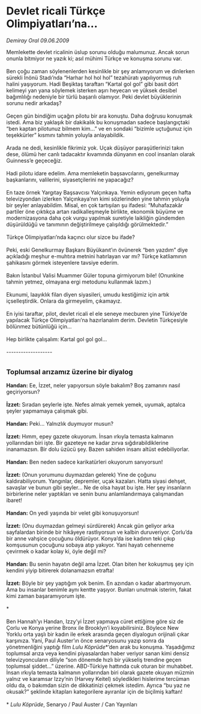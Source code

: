 # Devlet ricali Türkçe Olimpiyatları’na...

*Demiray Oral 09.06.2009*

<div class="taraf_structure_2col_1zq">
<div class="margen_n">



 <p>Memlekette devlet ricalinin üslup sorunu olduğu malumunuz. Ancak sorun onunla bitmiyor ne yazık ki; asıl mühimi Türkçe ve konuşma sorunu var. <br/><br/>Ben çoğu zaman söylenenlerden kesinlikle bir şey anlamıyorum ve dinlerken sürekli İnönü Stadı’nda “Harhar hol hol hol” tezahüratı yapılıyormuş ruh halini yaşıyorum. Hadi Beşiktaş taraftarı “Kartal gol gol” gibi basit dört kelimeyi yan yana söylemek isterken aşırı heyecan ve yüksek desibel bağımlılığı nedeniyle bir türlü başarılı olamıyor. Peki devlet büyüklerinin sorunu nedir arkadaş? <br/><br/>Geçen gün bindiğim uçağın pilotu bir ara konuştu. Daha doğrusu konuşmak istedi. Ama biz yaklaşık bir dakikalık bu konuşmadan sadece başlangıçtaki “ben kaptan pilotunuz bilmem kim...” ve en sondaki “bizimle uçtuğunuz için teşekkürler” kısmını tahmin yoluyla anlayabildik. <br/><br/>Arada ne dedi, kesinlikle fikrimiz yok. Uçak düşüyor paraşütlerinizi takın dese, ölümü her canlı tadacaktır kıvamında dünyanın en cool insanları olarak Guinness’e geçeceğiz. <br/><br/>Hadi pilotu idare edelim. Ama memleketin başsavcılarını, genelkurmay başkanlarını, valilerini, siyasetçilerini ne yapacağız? <br/><br/>En taze örnek Yargıtay Başsavcısı Yalçınkaya. Yemin ediyorum geçen hafta televizyondan izlerken Yalçınkaya’nın kimi sözlerinden yine tahmin yoluyla bir şeyler anlayabildim. Misal, en çok tartışılan şu ifadesi: “Muhafazakâr partiler öne çıktıkça artan radikalleşmeyle birlikte, ekonomik büyüme ve modernizasyona daha çok vurgu yapılmak suretiyle laikliğin gündemden düşürüldüğü ve tanımının değiştirilmeye çalışıldığı görülmektedir.” <br/><br/>Türkçe Olimpiyatları’nda kaçıncı olur sizce bu ifade? <br/><br/>Peki, eski Genelkurmay Başkanı Büyükanıt’ın övünerek “ben yazdım” diye açıkladığı meşhur e-muhtıra metnini hatırlayan var mı? Türkçe katliamının şahikasını görmek isteyenlere tavsiye ederim. <br/><br/>Bakın İstanbul Valisi Muammer Güler topuna girmiyorum bile! (Onunkine tahmin yetmez, olmayana ergi metodunu kullanmak lazım.) <br/><br/>Ekunumi, laayıklık filan diyen siyasileri, umudu kestiğimiz için artık içselleştirdik. Onlara da girmeyelim, çıkamayız. <br/><br/>En iyisi taraftar, pilot, devlet ricali el ele seneye mecburen yine Türkiye’de yapılacak Türkçe Olimpiyatları’na hazırlanalım derim. Devletin Türkçesiyle bölünmez bütünlüğü için... <br/><br/>Hep birlikte çalışalım: Kartal gol gol gol... <br/><br/>------------------- <br/><br/><br/><strong><font size="4">Toplumsal arızamız üzerine bir diyalog</font> <br/><br/>Handan:</strong> Ee, İzzet, neler yapıyorsun söyle bakalım? Boş zamanını nasıl geçiriyorsun?<b> <br/><br/>İzzet:</b> Sıradan şeylerle işte. Nefes almak yemek yemek, uyumak, aptalca şeyler yapmamaya çalışmak gibi.<b> <br/><br/>Handan:</b> Peki... Yalnızlık duymuyor musun?<b> <br/><br/>İzzet:</b> Hımm, epey gazete okuyorum. İnsan ırkıyla temasta kalmanın yollarından biri işte. Bir gazeteye ne kadar zırva sığdırabildiklerine inanamazsın. Bir dolu üzücü şey. Bazen sahiden insanı altüst edebiliyorlar.<b> <br/><br/>Handan:</b> Ben neden sadece karikatürleri okuyorum sanıyorsun!<b> <br/><br/>İzzet:</b> (Onun yorumunu duymazdan gelerek) Yine de çoğunu kaldırabiliyorum. Yangınlar, depremler, uçak kazaları. Hatta siyasi dehşet, savaşlar ve bunun gibi şeyler... Ne de olsa hayat bu işte. Her şey insanların birbirlerine neler yaptıkları ve senin bunu anlamlandırmaya çalışmandan ibaret!<b> <br/><br/>Handan:</b> On yedi yaşında bir velet gibi konuşuyorsun!<b> <br/><br/>İzzet:</b> (Onu duymazdan gelmeyi sürdürerek) Ancak gün geliyor arka sayfalardan birinde bir hikâyeye rastlıyorsun ve kalbin duruveriyor. Çorlu’da bir anne vahşice çocuğunu öldürüyor. Konya’da ise kadının teki çıkıp komşusunun çocuğunu sobaya atıp yakıyor. Yani hayatı cehenneme çevirmek o kadar kolay ki, öyle değil mi?<b> <br/><br/>Handan:</b> Bu senin hayatın değil ama İzzet. Olan biten her kokuşmuş şey için kendini yiyip bitirerek dolanamazsın etrafta!<b> <br/><br/>İzzet:</b> Böyle bir şey yaptığım yok benim. En azından o kadar abartmıyorum. Ama bu insanlar benimle aynı kentte yaşıyor. Bunları unutmak isterim, fakat kimi zaman başaramıyorum işte. <br/><br/>* <br/><br/>Ben Hannah’yı Handan, Izzy’yi İzzet yapmaya cüret ettiğime göre siz de Çorlu ve Konya yerine Bronx ile Brooklyn’i koyabilirsiniz. Böylece New Yorklu orta yaşlı bir kadın ile erkek arasında geçen diyalogun orijinali çıkar karşınıza. Yani, Paul Auster’ın önce senaryosunu yazıp sonra da yönetmenliğini yaptığı film <i>Lulu Köprüde</i>*’den arak bu konuşma. Yaşadığımız toplumsal arıza veya kendini piyasalardan haber veriyor sanan kimi densiz televizyoncuların diliyle “son dönemde hızlı bir yükseliş trendine geçen toplumsal şiddet...” üzerine. ABD-Türkiye hattında cuk oturan bir muhabbet. İnsan ırkıyla temasta kalmanın yollarından biri olarak gazete okuyan müzmin yalnız ve karamsar Izzy’nin (Harvey Keitel) söyledikleri hislerime tercüman oldu da, o bakımdan sizin de dikkatinizi çekmek istedim. Ayrıca “bu yaz ne okusak?” şeklinde kitapları kategorilere ayıranlar için de biçilmiş kaftan! <br/><br/>* <i>Lulu Köprüde</i>, Senaryo / Paul Auster / Can Yayınları</p>
<br/>
<br/>
<br/>



<br/>


<div id="taraf_not">
</div>

</div>


</div>
